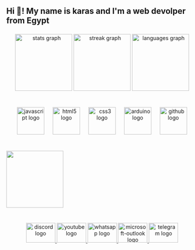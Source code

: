 <h2 align="left">Hi 👋! My name is karas and I'm a web devolper from Egypt</h2>

###

<div align="center">
  <img src="https://github-readme-stats.vercel.app/api?username=karas-wael&hide_title=false&hide_rank=false&show_icons=true&include_all_commits=true&count_private=true&disable_animations=false&theme=dracula&locale=en&hide_border=false" height="150" alt="stats graph"  />
  <img src="https://streak-stats.demolab.com?user=karas-wael&locale=en&mode=daily&theme=dracula&hide_border=false&border_radius=5" height="150" alt="streak graph"  />
  <img src="https://github-readme-stats.vercel.app/api/top-langs?username=karas-wael&locale=en&hide_title=false&layout=compact&card_width=320&langs_count=5&theme=dracula&hide_border=false" height="150" alt="languages graph"  />
</div>

###

<br clear="both">

<div align="center">
  <img src="https://cdn.jsdelivr.net/gh/devicons/devicon/icons/javascript/javascript-original.svg" height="72" alt="javascript logo"  />
  <img width="14" />
  <img src="https://cdn.jsdelivr.net/gh/devicons/devicon/icons/html5/html5-original.svg" height="72" alt="html5 logo"  />
  <img width="14" />
  <img src="https://cdn.jsdelivr.net/gh/devicons/devicon/icons/css3/css3-original.svg" height="72" alt="css3 logo"  />
  <img width="14" />
  <img src="https://cdn.jsdelivr.net/gh/devicons/devicon/icons/arduino/arduino-plain-wordmark.svg" height="72" alt="arduino logo"  />
  <img width="14" />
  <img src="https://cdn.jsdelivr.net/gh/devicons/devicon/icons/github/github-original.svg" height="72" alt="github logo"  />
</div>

###

<br clear="both">

<img align="center" height="150" src="https://c.tenor.com/IVCnKbtTeRQAAAAC/programming-computer.gif"  />

###

<br clear="both">

<div align="center">
  <a href="https://discordapp.com/users/1399362209708114012" target="_blank">
    <img src="https://raw.githubusercontent.com/maurodesouza/profile-readme-generator/master/src/assets/icons/social/discord/default.svg" width="77" height="52" alt="discord logo"  />
  </a>
  <a href="https://www.youtube.com/channel/UCvwjkgugf2qMxTuVnwleoAg/" target="_blank">
    <img src="https://raw.githubusercontent.com/maurodesouza/profile-readme-generator/master/src/assets/icons/social/youtube/default.svg" width="77" height="52" alt="youtube logo"  />
  </a>
  <a href="https://wa.me/201220809951" target="_blank">
    <img src="https://raw.githubusercontent.com/maurodesouza/profile-readme-generator/master/src/assets/icons/social/whatsapp/default.svg" width="77" height="52" alt="whatsapp logo"  />
  </a>
  <a href="karaswae" target="_blank">
    <img src="https://raw.githubusercontent.com/maurodesouza/profile-readme-generator/master/src/assets/icons/social/microsoft-outlook/default.svg" width="77" height="52" alt="microsoft-outlook logo"  />
  </a>
  <a href="https://t.me/Karas_wael" target="_blank">
    <img src="https://raw.githubusercontent.com/maurodesouza/profile-readme-generator/master/src/assets/icons/social/telegram/default.svg" width="77" height="52" alt="telegram logo"  />
  </a>
</div>



